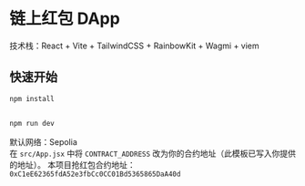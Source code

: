 # 链上红包 DApp

技术栈：React + Vite + TailwindCSS + RainbowKit + Wagmi + viem

## 快速开始

```bash
npm install


npm run dev
```

默认网络：Sepolia  
在 `src/App.jsx` 中将 `CONTRACT_ADDRESS` 改为你的合约地址（此模板已写入你提供的地址）。
本项目抢红包合约地址： `0xC1eE62365fdA52e3fbCc0CC01Bd5365865DaA40d`

